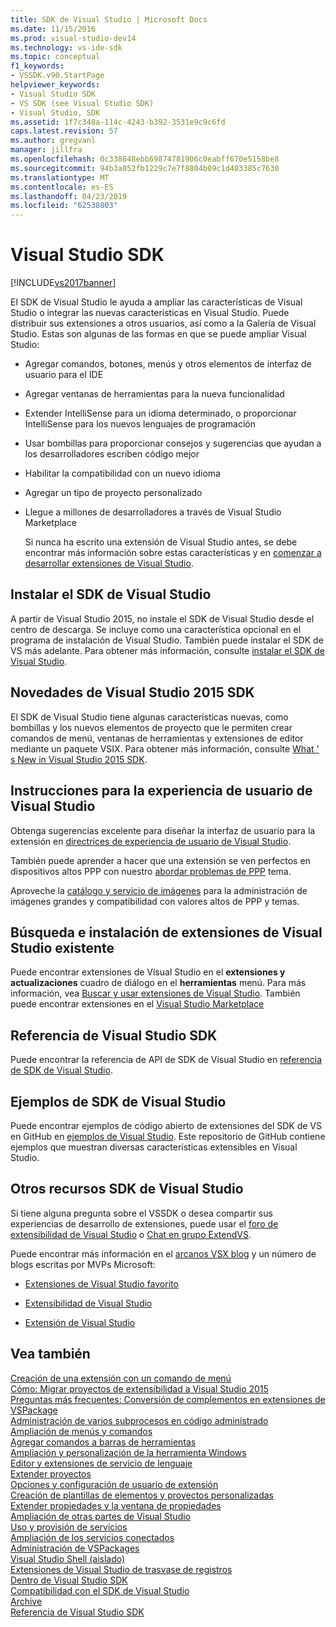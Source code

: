 ```yaml
---
title: SDK de Visual Studio | Microsoft Docs
ms.date: 11/15/2016
ms.prod: visual-studio-dev14
ms.technology: vs-ide-sdk
ms.topic: conceptual
f1_keywords:
- VSSDK.v90.StartPage
helpviewer_keywords:
- Visual Studio SDK
- VS SDK (see Visual Studio SDK)
- Visual Studio, SDK
ms.assetid: 1f7c348a-114c-4243-b392-3531e9c9c6fd
caps.latest.revision: 57
ms.author: gregvanl
manager: jillfra
ms.openlocfilehash: 0c338648ebb69874781906c0eabff670e5158be8
ms.sourcegitcommit: 94b3a052fb1229c7e7f8804b09c1d403385c7630
ms.translationtype: MT
ms.contentlocale: es-ES
ms.lasthandoff: 04/23/2019
ms.locfileid: "62538803"
---
```

# <a name="visual-studio-sdk"></a>Visual Studio SDK
[!INCLUDE[vs2017banner](../includes/vs2017banner.md)]

El SDK de Visual Studio le ayuda a ampliar las características de Visual Studio o integrar las nuevas características en Visual Studio. Puede distribuir sus extensiones a otros usuarios, así como a la Galería de Visual Studio. Estas son algunas de las formas en que se puede ampliar Visual Studio:  
  
- Agregar comandos, botones, menús y otros elementos de interfaz de usuario para el IDE  
  
- Agregar ventanas de herramientas para la nueva funcionalidad  
  
- Extender IntelliSense para un idioma determinado, o proporcionar IntelliSense para los nuevos lenguajes de programación  
  
- Usar bombillas para proporcionar consejos y sugerencias que ayudan a los desarrolladores escriben código mejor  
  
- Habilitar la compatibilidad con un nuevo idioma  
  
- Agregar un tipo de proyecto personalizado  
  
- Llegue a millones de desarrolladores a través de Visual Studio Marketplace  
  
  Si nunca ha escrito una extensión de Visual Studio antes, se debe encontrar más información sobre estas características y en [comenzar a desarrollar extensiones de Visual Studio](../extensibility/starting-to-develop-visual-studio-extensions.md).  
  
## <a name="installing-the-visual-studio-sdk"></a>Instalar el SDK de Visual Studio  
 A partir de Visual Studio 2015, no instale el SDK de Visual Studio desde el centro de descarga. Se incluye como una característica opcional en el programa de instalación de Visual Studio. También puede instalar el SDK de VS más adelante. Para obtener más información, consulte [instalar el SDK de Visual Studio](../extensibility/installing-the-visual-studio-sdk.md).  
  
## <a name="whats-new-in-the-visual-studio-2015-sdk"></a>Novedades de Visual Studio 2015 SDK  
 El SDK de Visual Studio tiene algunas características nuevas, como bombillas y los nuevos elementos de proyecto que le permiten crear comandos de menú, ventanas de herramientas y extensiones de editor mediante un paquete VSIX. Para obtener más información, consulte [What ' s New in Visual Studio 2015 SDK](../extensibility/what-s-new-in-the-visual-studio-2015-sdk.md).  
  
## <a name="visual-studio-user-experience-guidelines"></a>Instrucciones para la experiencia de usuario de Visual Studio  
 Obtenga sugerencias excelente para diseñar la interfaz de usuario para la extensión en [directrices de experiencia de usuario de Visual Studio](../extensibility/ux-guidelines/visual-studio-user-experience-guidelines.md).  
  
 También puede aprender a hacer que una extensión se ven perfectos en dispositivos altos PPP con nuestro [abordar problemas de PPP](../extensibility/addressing-dpi-issues2.md) tema.  
  
 Aproveche la [catálogo y servicio de imágenes](../extensibility/image-service-and-catalog.md) para la administración de imágenes grandes y compatibilidad con valores altos de PPP y temas.  
  
## <a name="finding-and-installing-existing-visual-studio-extensions"></a>Búsqueda e instalación de extensiones de Visual Studio existente  
 Puede encontrar extensiones de Visual Studio en el **extensiones y actualizaciones** cuadro de diálogo en el **herramientas** menú. Para más información, vea [Buscar y usar extensiones de Visual Studio](../ide/finding-and-using-visual-studio-extensions.md). También puede encontrar extensiones en el [Visual Studio Marketplace](https://marketplace.visualstudio.com/)  
  
## <a name="visual-studio-sdk-reference"></a>Referencia de Visual Studio SDK  
 Puede encontrar la referencia de API de SDK de Visual Studio en [referencia de SDK de Visual Studio](../extensibility/visual-studio-sdk-reference.md).  
  
## <a name="visual-studio-sdk-samples"></a>Ejemplos de SDK de Visual Studio  
 Puede encontrar ejemplos de código abierto de extensiones del SDK de VS en GitHub en [ejemplos de Visual Studio](https://aka.ms/vs2015sdksamples). Este repositorio de GitHub contiene ejemplos que muestran diversas características extensibles en Visual Studio.  
  
## <a name="other-visual-studio-sdk-resources"></a>Otros recursos SDK de Visual Studio  
 Si tiene alguna pregunta sobre el VSSDK o desea compartir sus experiencias de desarrollo de extensiones, puede usar el [foro de extensibilidad de Visual Studio](https://social.msdn.microsoft.com/Forums/vstudio/home?forum=vsx) o [Chat en grupo ExtendVS](https://gitter.im/Microsoft/extendvs).  
  
 Puede encontrar más información en el [arcanos VSX blog](http://blogs.msdn.com/b/vsx/) y un número de blogs escritas por MVPs Microsoft:  
  
- [Extensiones de Visual Studio favorito](http://geekswithblogs.net/sdorman/archive/2014/10/05/favorite-visual-studio-extensions.aspx)  
  
- [Extensibilidad de Visual Studio](http://www.visualstudioextensibility.com/overview/vs/)  
  
- [Extensión de Visual Studio](http://blog.slaks.net/2013-10-18/extending-visual-studio-part-1-getting-started/)  
  
## <a name="see-also"></a>Vea también  
 [Creación de una extensión con un comando de menú](../extensibility/creating-an-extension-with-a-menu-command.md)   
 [Cómo: Migrar proyectos de extensibilidad a Visual Studio 2015](../extensibility/how-to-migrate-extensibility-projects-to-visual-studio-2015.md)   
 [Preguntas más frecuentes: Conversión de complementos en extensiones de VSPackage](../extensibility/faq-converting-add-ins-to-vspackage-extensions.md)   
 [Administración de varios subprocesos en código administrado](../extensibility/managing-multiple-threads-in-managed-code.md)   
 [Ampliación de menús y comandos](../extensibility/extending-menus-and-commands.md)   
 [Agregar comandos a barras de herramientas](../extensibility/adding-commands-to-toolbars.md)   
 [Ampliación y personalización de la herramienta Windows](../extensibility/extending-and-customizing-tool-windows.md)   
 [Editor y extensiones de servicio de lenguaje](../extensibility/editor-and-language-service-extensions.md)   
 [Extender proyectos](../extensibility/extending-projects.md)   
 [Opciones y configuración de usuario de extensión](../extensibility/extending-user-settings-and-options.md)   
 [Creación de plantillas de elementos y proyectos personalizadas](../extensibility/creating-custom-project-and-item-templates.md)   
 [Extender propiedades y la ventana de propiedades](../extensibility/extending-properties-and-the-property-window.md)   
 [Ampliación de otras partes de Visual Studio](../extensibility/extending-other-parts-of-visual-studio.md)   
 [Uso y provisión de servicios](../extensibility/using-and-providing-services.md)   
 [Ampliación de los servicios conectados](../extensibility/extending-connected-services.md)   
 [Administración de VSPackages](../extensibility/managing-vspackages.md)   
 [Visual Studio Shell (aislado)](../extensibility/visual-studio-isolated-shell.md)   
 [Extensiones de Visual Studio de trasvase de registros](../extensibility/shipping-visual-studio-extensions.md)   
 [Dentro de Visual Studio SDK](../extensibility/internals/inside-the-visual-studio-sdk.md)   
 [Compatibilidad con el SDK de Visual Studio](../extensibility/support-for-the-visual-studio-sdk.md)   
 [Archive](../extensibility/archive.md)   
 [Referencia de Visual Studio SDK](../extensibility/visual-studio-sdk-reference.md)
